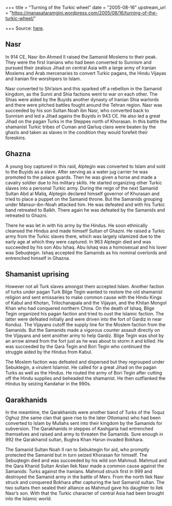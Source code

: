 +++
title = "Turning of the Turkic wheel"
date = "2005-08-16"
upstream_url = "https://manasataramgini.wordpress.com/2005/08/16/turning-of-the-turkic-wheel/"

+++
Source: [here](https://manasataramgini.wordpress.com/2005/08/16/turning-of-the-turkic-wheel/).

## Nasr
In 914 CE, Nasr ibn Ahmed II raised the Samanid Moslems to their peak. They were the first Iranians who had been converted to Sunnism and pursued their zealous Jihad on central Asia with a large army of Iranian Moslems and Arab mercenaries to convert Turkic pagans, the Hindu Vijayas and Iranian fire worshipers to Islam. 

Nasr converted to Shi’aism and this sparked off a rebellion in the Samanid kingdom, as the Sunni and Shia factions went to war on each other. The Shias were aided by the Buyids another dynasty of Iranian Shia warlords and there were pitched battles fought around the Tehran region. Nasr was succeeded by his son Sultan Noah ibn Nasr, who converted back to Sunnism and led a Jihad agains the Buyids in 943 CE. He also led a great Jihad on the pagan Turks in the Steppes north of Khorasan. In this battle the shamanist Turkic tribes of Cuman and Qarluq clans were beaten by the ghazis and taken as slaves in the condition they would forefeit their foreskins. 

## Ghazna
A young boy captured in this raid, Alptegin was converted to Islam and sold to the Buyids as a slave. After serving as a water jug carrier he was promoted to the palace guards. Then he was given a horse and made a cavalry soldier due to his military skills. He started organizing other Turkic slaves into a personal Turkic army. During the reign of the next Samanid Sultan Abd al Maliq, Alptegin declared himself governor of Khurasan and tried to place a puppet on the Samanid throne. But the Samanids grouping under Mansur-ibn-Noah attacked him. He was defeated and with his Turkic band retreated to Balkh. There again he was defeated by the Samanids and retreated to Ghazni. 

There he was let in with his army by the Hindus. He soon ethnically cleansed the Hindus and made himself Sultan of Ghazni. He raised a Turkic army from the Turkic slaves there, which was largely islamized due to the early age at which they were captured. In 963 Alptegin died and was succeeded by his son Abu Ishaq. Abu Ishaq was a homosexual and his lover was Sebuqtegin. Ishaq accepted the Samanids as his nominal overlords and entrenched himself in Ghazna. 

## Shamanist uprising
However not all Turk slaves amongst them accepted Islam. Another faction of turks under pagan Turk Bilge Tegin wanted to restore the old shamanist religion and sent emissaries to make common cause with the Hindu Kings of Kabul and Khotan, Trilochanapala and the Vijayan, and the Khitan Mongol Khan who had conquered northern China. On the death of Ishaq, Blige Tegin organized his pagan faction and tried to oust the Islamic faction. The latter were defeated initially and were driven into the fort of Gardiz in near Konduz. The Vijayans cutoff the supply line for the Moslem faction from the Samanids. But the Samanids made a vigorous counter assault directly on the Vijayans and sent another army to help Gardiz. Bilge Tegin was shot by an arrow aimed from the fort just as he was about to storm it and killed. He was succeeded by the Qara Tegin and Bori Tegin who continued the struggle aided by the Hindus from Kabul. 

The Moslem faction was defeated and dispersed but they regrouped under Sebuktegin, a virulent Islamist. He called for a great Jihad on the pagan Turks as well as the Hindus. He routed the army of Bori Tegin after cutting off the Hindu supplies and beheaded the shamanist. He then outflanked the Hindus by seizing Kandahar in the 990s.

## Qarakhanids
In the meantime, the Qarakhanids were another band of Turks of the Toquz Oghuz (the same clan that gave rise to the later Ottomans) who had been converted to Islam by Mullahs sent into their kingdom by the Samanids for subversion. The Qarakhanids in steppes of Kashgaria had entrenched themselves and raised and army to threaten the Samanids. Sure enough in 992 the Qarakhanid sultan, Bughra Khan Harun invaded Bokhara. 

The Samanid Sultan Noah II ran to Sebuktegin for aid, who promptly protected the Samanid but in turn seized Khorasan for himself. The Sebuqtegin died and was succeeded by his wild son Mahmud. Mahmud and the Qara Khanid Sultan Arslan Ilek Nasr made a common cause against the Samanids: Turks against the Iranians. Mahmud struck first in 999 and destroyed the Samanid army in the battle of Merv. From the north Ilek Nasr struck and conquered Bokhara after capturing the last Samanid sultan. The two sultans then sealed their alliance as Mahmud gave his daughter to Ilek Nasr’s son. With that the Turkic character of central Asia had been brought into the Islamic world.
